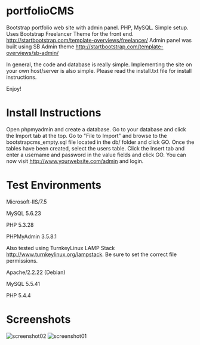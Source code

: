 # portfolioCMS
Bootstrap portfolio web site with admin panel. PHP, MySQL. Simple setup.
Uses Bootstrap Freelancer Theme for the front end. http://startbootstrap.com/template-overviews/freelancer/
Admin panel was built using SB Admin theme http://startbootstrap.com/template-overviews/sb-admin/

In general, the code and database is really simple. Implementing the site on your own host/server is also simple. Please read the install.txt file for install instructions.

Enjoy!

# Install Instructions
Open phpmyadmin and create a database.
Go to your database and click the Import tab at the top.
Go to "File to Import" and browse to the bootstrapcms_empty.sql file located in the db/ folder and click GO.
Once the tables have been created, select the users table.
Click the Insert tab and enter a username and password in the value fields and click GO. 
You can now visit http://www.yourwebsite.com/admin and login. 

# Test Environments

Microsoft-IIS/7.5

MySQL 5.6.23

PHP 5.3.28

PHPMyAdmin 3.5.8.1

Also tested using TurnkeyLinux LAMP Stack http://www.turnkeylinux.org/lampstack.
Be sure to set the correct file permissions.

Apache/2.2.22 (Debian)

MySQL 5.5.41

PHP 5.4.4

# Screenshots
![screenshot02](https://cloud.githubusercontent.com/assets/4500737/6201711/91671f84-b487-11e4-8b32-ff8e3ca482b4.png)
![screenshot01](https://cloud.githubusercontent.com/assets/4500737/6201712/91681d94-b487-11e4-872e-0259535cdb21.png)
